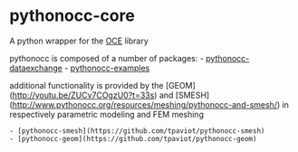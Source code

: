 pythonocc-core
==============

A python wrapper for the [OCE](https://github.com/tpaviot/oce) library

pythonocc is composed of a number of packages:
    - [pythonocc-dataexchange](https://github.com/tpaviot/pythonocc-dataexchange)
    - [pythonocc-examples](https://github.com/tpaviot/pythonocc-examples)
    
additional functionality is provided by the [GEOM]
(http://youtu.be/ZUCv7COgzU0?t=33s) and [SMESH]
(http://www.pythonocc.org/resources/meshing/pythonocc-and-smesh/) in respectively parametric modeling and FEM meshing 
    
    - [pythonocc-smesh](https://github.com/tpaviot/pythonocc-smesh)
    - [pythonocc-geom](https://github.com/tpaviot/pythonocc-geom)
